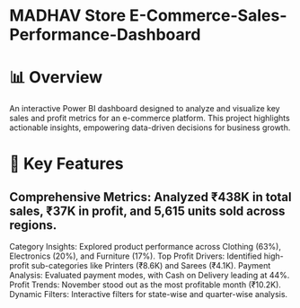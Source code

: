# MADHAV Store E-Commerce-Sales-Performance-Dashboard
# 📊 Overview
An interactive Power BI dashboard designed to analyze and visualize key sales and profit metrics for an e-commerce platform. This project highlights actionable insights, empowering data-driven decisions for business growth.

# 🚀 Key Features
## Comprehensive Metrics: Analyzed ₹438K in total sales, ₹37K in profit, and 5,615 units sold across regions.
Category Insights: Explored product performance across Clothing (63%), Electronics (20%), and Furniture (17%).
Top Profit Drivers: Identified high-profit sub-categories like Printers (₹8.6K) and Sarees (₹4.1K).
Payment Analysis: Evaluated payment modes, with Cash on Delivery leading at 44%.
Profit Trends: November stood out as the most profitable month (₹10.2K).
Dynamic Filters: Interactive filters for state-wise and quarter-wise analysis.
